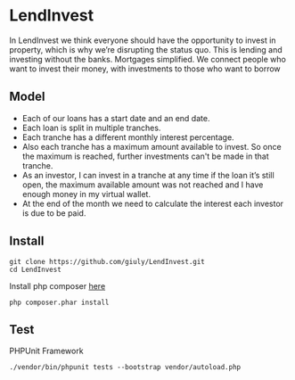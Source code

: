 # LendInvest

In LendInvest we think everyone should have the opportunity to invest in property, which is
why we’re disrupting the status quo. This is lending and investing without the banks.
Mortgages simplified. We connect people who want to invest their money, with investments to
those who want to borrow

## Model

- Each of our loans has a start date and an end date.
- Each loan is split in multiple tranches.
- Each tranche has a different monthly interest percentage.
- Also each tranche has a maximum amount available to invest. So once the maximum is
reached, further investments can't be made in that tranche.
- As an investor, I can invest in a tranche at any time if the loan it’s still open, the maximum
available amount was not reached and I have enough money in my virtual wallet.
- At the end of the month we need to calculate the interest each investor is due to be paid. 

## Install
 
```shell
git clone https://github.com/giuly/LendInvest.git
cd LendInvest
```
Install php composer [here](https://getcomposer.org/download/)
```shell
php composer.phar install
```

## Test

PHPUnit Framework
```shell
./vendor/bin/phpunit tests --bootstrap vendor/autoload.php
```

